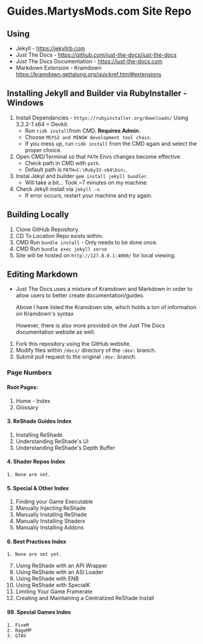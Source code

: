 # Guides.MartysMods.com Site Repo

## Using
* Jekyll - https://jekyllrb.com
* Just The Docs - https://github.com/just-the-docs/just-the-docs
* Just The Docs Documentation - https://just-the-docs.com
* Markdown Extension - Kramdown https://kramdown.gettalong.org/quickref.html#extensions

## Installing Jekyll and Builder via RubyInstaller - Windows
1. Install Dependancies - `https://rubyinstaller.org/downloads/` Using 3.2.2-1 x64 + Devkit.
    * Run `ridk install`from CMD. **Requires Admin**.
    * Choose `MSYS2 and MINGW development tool chain`.
    * If you mess up, run `ridk install` from the CMD again and select the proper choice.
2. Open CMD/Terminal so that `PATH` Envs changes become effective.
    * Check path in CMD with `path`.
    * Default path is `PATH=C:\Ruby32-x64\bin;`.
3. Instal Jekyl and builder `gem install jekyll bundler`.
    * Will take a bit... Took ~7 minutes on my machine.
4. Check Jekyll install via `jekyll -v`.
    * If error occurs, restart your machine and try again.

## Building Locally
1. Clone GitHub Repository.
2. CD To Location Repo exists within.
3. CMD Run `bundle install` - Only needs to be done once.
4. CMD Run `bundle exec jekyll serve`
5. Site will be hosted on `http://127.0.0.1:4000/` for local viewing.

## Editing Markdown
* Just The Docs uses a mixture of Kramdown and Markdown in order to allow users to better create documentation/guides.

    Above I have listed the Kramdown site, which holds a ton of information on Kramdown's syntax

    However, there is also more provided on the Just The Docs documentation website as well.
    
1. Fork this repository using the GitHub website.
2. Modify files within `/docs/` directory of the `:dev:` branch.
3. Submit pull request to the original `:dev:` branch.

### Page Numbers

#### Root Pages:
1. Home - Index
2. Glossary

#### 3. ReShade Guides Index
1. Installing ReShade
2. Understanding ReShade's UI
3. Understanding ReShade's Depth Buffer

#### 4. Shader Repos Index
    1. None are set.

#### 5. Special & Other Index
1. Finding your Game Executable
2. Manually Injecting ReShade
3. Manually Installing ReShade
4. Manually Installing Shaders
5. Manually Installing Addons

#### 6. Best Practices Index
    1. None are set yet.

7. Using ReShade with an API Wrapper
8. Using ReShade with an ASI Loader
9. Using ReShade with ENB
10. Using ReShade with SpecialK
11. Limiting Your Game Framerate
12. Creating and Maintaining a Centralized ReShade Install

#### 99. Special Games Index
    1. FiveM
    2. RageMP
    3. GTAV







